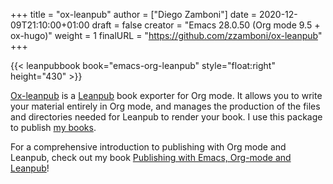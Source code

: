 +++
title = "ox-leanpub"
author = ["Diego Zamboni"]
date = 2020-12-09T21:10:00+01:00
draft = false
creator = "Emacs 28.0.50 (Org mode 9.5 + ox-hugo)"
weight = 1
finalURL = "https://github.com/zzamboni/ox-leanpub"
+++

{{< leanpubbook book="emacs-org-leanpub" style="float:right"  height="430" >}}

[Ox-leanpub](https://github.com/zzamboni/ox-leanpub) is a [Leanpub](https://leanpub.com/) book exporter for Org mode. It allows you to write your material entirely in Org mode, and manages the production of the files and directories needed for Leanpub to render your book. I use this package to publish [my books](https://leanpub.com/u/zzamboni).

For a comprehensive introduction to publishing with Org mode and Leanpub, check out my book [Publishing with Emacs, Org-mode and Leanpub](https://leanpub.com/emacs-org-leanpub)!

<!--more-->

&nbsp;

